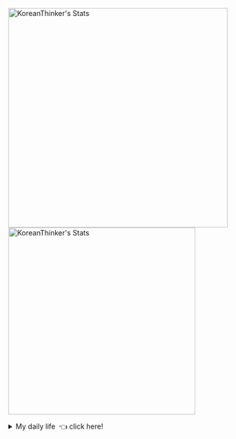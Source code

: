 <p  >
  <a target="_blank" href="https://github-readme-stats.vercel.app/api/wakatime?username=KoreanThinker&layout=compact&theme=dark&hide_border=true&langs_count=32" >
    <img width="440px"  src="https://github-readme-stats.vercel.app/api/wakatime?username=KoreanThinker&layout=compact&theme=dark&hide_border=true&langs_count=6" alt="KoreanThinker's Stats" /> 
  </a>
    <img width="375px" src="https://github-readme-stats.vercel.app/api?username=KoreanThinker&theme=dark&hide_border=true&count_private=true" alt="KoreanThinker's Stats" />
</p>
<details>
<summary>My daily life 👈 click here!</summary>
 
    
<!--START_SECTION:waka-->
**I'm a Night 🦉** 

```text
🌞 Morning    16 commits     ░░░░░░░░░░░░░░░░░░░░░░░░░   1.55% 
🌆 Daytime    328 commits    ████████░░░░░░░░░░░░░░░░░   31.88% 
🌃 Evening    594 commits    ██████████████░░░░░░░░░░░   57.73% 
🌙 Night      91 commits     ██░░░░░░░░░░░░░░░░░░░░░░░   8.84%

```
📅 **I'm Most Productive on Wednesday** 

```text
Monday       175 commits    ████░░░░░░░░░░░░░░░░░░░░░   17.01% 
Tuesday      162 commits    ████░░░░░░░░░░░░░░░░░░░░░   15.74% 
Wednesday    179 commits    ████░░░░░░░░░░░░░░░░░░░░░   17.4% 
Thursday     173 commits    ████░░░░░░░░░░░░░░░░░░░░░   16.81% 
Friday       140 commits    ███░░░░░░░░░░░░░░░░░░░░░░   13.61% 
Saturday     111 commits    ██░░░░░░░░░░░░░░░░░░░░░░░   10.79% 
Sunday       89 commits     ██░░░░░░░░░░░░░░░░░░░░░░░   8.65%

```


📊 **This Week I Spent My Time On** 

```text
⌚︎ Time Zone: Asia/Seoul

🐱‍💻 Projects: 
pires                    7 hrs 9 mins        ███████░░░░░░░░░░░░░░░░░░   31.29% 
FrontEnd                 6 hrs 54 mins       ███████░░░░░░░░░░░░░░░░░░   30.2% 
gilberto                 5 hrs 27 mins       ██████░░░░░░░░░░░░░░░░░░░   23.8% 
backend                  3 hrs 19 mins       ███░░░░░░░░░░░░░░░░░░░░░░   14.49% 
front                    2 mins              ░░░░░░░░░░░░░░░░░░░░░░░░░   0.22%

```


 Last Updated on 23/11/2021
<!--END_SECTION:waka-->
</details>

